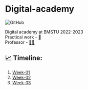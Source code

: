 # Digital-academy
![GitHub](https://img.shields.io/github/license/IU5-IT/Digital-academy?color=brightgreen)

Digital academy at BMSTU 2022-2023<br>
Practical work - [👀](https://contest.yandex.ru/contest/40433/enter)<br>
Professor - [🧑‍💻](https://github.com/romvano/dc-web-developer-2022)

## 📈 Timeline:
1. [Week-01](https://github.com/IU5-IT/Digital-academy/tree/main/01-week-01-DimaPermyakov)
2. [Week-02](https://github.com/IU5-IT/Digital-academy/tree/main/01-week-02-DimaPermyakov)
3. [Week-03](https://github.com/IU5-IT/Digital-academy/tree/main/01-week-03-DimaPermyakov)
